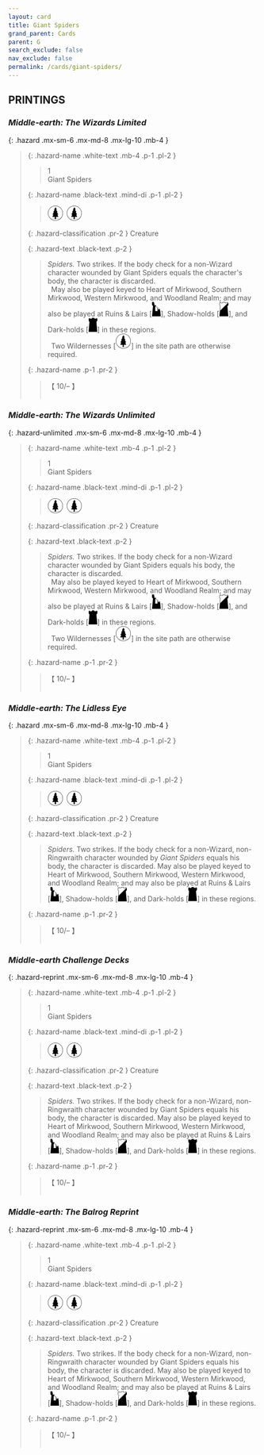 ```yaml
---
layout: card
title: Giant Spiders
grand_parent: Cards
parent: G
search_exclude: false
nav_exclude: false
permalink: /cards/giant-spiders/
---
```


## PRINTINGS


### _Middle-earth: The Wizards Limited_

{: .hazard .mx-sm-6 .mx-md-8 .mx-lg-10 .mb-4 }
> {: .hazard-name .white-text .mb-4 .p-1 .pl-2 }
> > <div class="hazard-mp">1</div>
> > <div class="card-name">Giant Spiders</div>
>
> {: .hazard-name .black-text .mind-di .p-1 .pl-2 }
> > ![](/assets/images/wilderness.svg)&ensp;![](/assets/images/wilderness.svg)
>
> {: .hazard-classification .pr-2 }
> Creature
>
> {: .hazard-text .black-text .p-2 }
> > _Spiders._ Two strikes. If the body check for a non-Wizard character wounded by Giant Spiders equals the character's body, the character is discarded. <br>&ensp;May also be played keyed to Heart of Mirkwood, Southern Mirkwood, Western Mirkwood, and Woodland Realm; and may also be played at Ruins & Lairs <nobr>[<img src="/assets/images/ruinlair.svg">]</nobr>, Shadow-holds <nobr>[<img src="/assets/images/shadow-hold.svg">]</nobr>, and Dark-holds <nobr>[<img src="/assets/images/dark-hold.svg">]</nobr> in these regions. <br>&ensp;Two Wildernesses <nobr>[<img src="/assets/images/wilderness.svg">]</nobr> in the site path are otherwise required. 
>
> {: .hazard-name .p-1 .pr-2 }
> > <div class="card-shield">【 10/&ndash; 】</div>
> > <div class="card-corruption">&nbsp;</div>

### _Middle-earth: The Wizards Unlimited_

{: .hazard-unlimited .mx-sm-6 .mx-md-8 .mx-lg-10 .mb-4 }
> {: .hazard-name .white-text .mb-4 .p-1 .pl-2 }
> > <div class="hazard-mp">1</div>
> > <div class="card-name">Giant Spiders</div>
>
> {: .hazard-name .black-text .mind-di .p-1 .pl-2 }
> > ![](/assets/images/wilderness.svg)&ensp;![](/assets/images/wilderness.svg)
>
> {: .hazard-classification .pr-2 }
> Creature
>
> {: .hazard-text .black-text .p-2 }
> > _Spiders._ Two strikes. If the body check for a non-Wizard character wounded by Giant Spiders equals his body, the character is discarded. <br>&ensp;May also be played keyed to Heart of Mirkwood, Southern Mirkwood, Western Mirkwood, and Woodland Realm; and may also be played at Ruins & Lairs <nobr>[<img src="/assets/images/ruinlair.svg">]</nobr>, Shadow-holds <nobr>[<img src="/assets/images/shadow-hold.svg">]</nobr>, and Dark-holds <nobr>[<img src="/assets/images/dark-hold.svg">]</nobr> in these regions. <br>&ensp;Two Wildernesses <nobr>[<img src="/assets/images/wilderness.svg">]</nobr> in the site path are otherwise required. 
>
> {: .hazard-name .p-1 .pr-2 }
> > <div class="card-shield">【 10/&ndash; 】</div>
> > <div class="card-corruption-white">&nbsp;</div>

### _Middle-earth: The Lidless Eye_

{: .hazard .mx-sm-6 .mx-md-8 .mx-lg-10 .mb-4 }
> {: .hazard-name .white-text .mb-4 .p-1 .pl-2 }
> > <div class="hazard-mp">1</div>
> > <div class="card-name">Giant Spiders</div>
>
> {: .hazard-name .black-text .mind-di .p-1 .pl-2 }
> > ![](/assets/images/wilderness.svg)&ensp;![](/assets/images/wilderness.svg)
>
> {: .hazard-classification .pr-2 }
> Creature
>
> {: .hazard-text .black-text .p-2 }
> > _Spiders._ Two strikes. If the body check for a non-Wizard, non-Ringwraith character wounded by _Giant Spiders_ equals his body, the character is discarded. May also be played keyed to Heart of Mirkwood, Southern Mirkwood, Western Mirkwood, and Woodland Realm; and may also be played at Ruins & Lairs <nobr>[<img src="/assets/images/ruinlair.svg">]</nobr>, Shadow-holds <nobr>[<img src="/assets/images/shadow-hold.svg">]</nobr>, and Dark-holds <nobr>[<img src="/assets/images/dark-hold.svg">]</nobr> in these regions. 
>
> {: .hazard-name .p-1 .pr-2 }
> > <div class="card-shield">【 10/&ndash; 】</div>
> > <div class="card-corruption">&nbsp;</div>

### _Middle-earth Challenge Decks_

{: .hazard-reprint .mx-sm-6 .mx-md-8 .mx-lg-10 .mb-4 }
> {: .hazard-name .white-text .mb-4 .p-1 .pl-2 }
> > <div class="hazard-mp">1</div>
> > <div class="card-name">Giant Spiders</div>
>
> {: .hazard-name .black-text .mind-di .p-1 .pl-2 }
> > ![](/assets/images/wilderness.svg)&ensp;![](/assets/images/wilderness.svg)
>
> {: .hazard-classification .pr-2 }
> Creature
>
> {: .hazard-text .black-text .p-2 }
> > _Spiders._ Two strikes. If the body check for a non-Wizard, non-Ringwraith character wounded by Giant Spiders equals his body, the character is discarded. May also be played keyed to Heart of Mirkwood, Southern Mirkwood, Western Mirkwood, and Woodland Realm; and may also be played at Ruins & Lairs <nobr>[<img src="/assets/images/ruinlair.svg">]</nobr>, Shadow-holds <nobr>[<img src="/assets/images/shadow-hold.svg">]</nobr>, and Dark-holds <nobr>[<img src="/assets/images/dark-hold.svg">]</nobr> in these regions. 
>
> {: .hazard-name .p-1 .pr-2 }
> > <div class="card-shield">【 10/&ndash; 】</div>
> > <div class="card-corruption-white">&nbsp;</div>

### _Middle-earth: The Balrog Reprint_

{: .hazard-reprint .mx-sm-6 .mx-md-8 .mx-lg-10 .mb-4 }
> {: .hazard-name .white-text .mb-4 .p-1 .pl-2 }
> > <div class="hazard-mp">1</div>
> > <div class="card-name">Giant Spiders</div>
>
> {: .hazard-name .black-text .mind-di .p-1 .pl-2 }
> > ![](/assets/images/wilderness.svg)&ensp;![](/assets/images/wilderness.svg)
>
> {: .hazard-classification .pr-2 }
> Creature
>
> {: .hazard-text .black-text .p-2 }
> > _Spiders._ Two strikes. If the body check for a non-Wizard, non-Ringwraith character wounded by Giant Spiders equals his body, the character is discarded. May also be played keyed to Heart of Mirkwood, Southern Mirkwood, Western Mirkwood, and Woodland Realm; and may also be played at Ruins & Lairs <nobr>[<img src="/assets/images/ruinlair.svg">]</nobr>, Shadow-holds <nobr>[<img src="/assets/images/shadow-hold.svg">]</nobr>, and Dark-holds <nobr>[<img src="/assets/images/dark-hold.svg">]</nobr> in these regions. 
>
> {: .hazard-name .p-1 .pr-2 }
> > <div class="card-shield">【 10/&ndash; 】</div>
> > <div class="card-corruption-white">&nbsp;</div>
